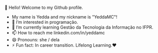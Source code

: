👋 Hello! Welcome to my Github profile.
-  My name is Yedda and my nickname is "YeddaMC"!
- 👀 I’m interested in programação. 
- 🌱 I’m currently learning Gestão da Tecnologia da Informação no IFPR.
- 📫 How to reach me linkedin.com/in/yeddamc
- 😄 Pronouns: she / dela
- ⚡ Fun fact: In career transition. Lifelong Learning.♥

<!---
YeddaMC/YeddaMC is a ✨ special ✨ repository because its `README.md` (this file) appears on your GitHub profile.
You can click the Preview link to take a look at your changes.
--->
